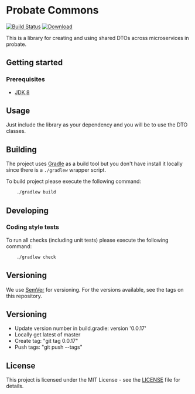 # Probate Commons

[![Build Status](https://travis-ci.org/hmcts/probate-commons.svg?branch=master)](https://travis-ci.org/hmcts/probate-commons)
[![Download](https://api.bintray.com/packages/hmcts/hmcts-maven/probate-commons/images/download.svg) ](https://bintray.com/hmcts/hmcts-maven/probate-commons/_latestVersion)

This is a library for creating and using shared DTOs across microservices in probate.

## Getting started

### Prerequisites

- [JDK 8](https://www.oracle.com/java)

## Usage

Just include the library as your dependency and you will be to use the DTO classes.

## Building

The project uses [Gradle](https://gradle.org) as a build tool but you don't have install it locally since there is a
`./gradlew` wrapper script.  

To build project please execute the following command:

```bash
    ./gradlew build
```

## Developing

### Coding style tests

To run all checks (including unit tests) please execute the following command:

```bash
    ./gradlew check
```

## Versioning

We use [SemVer](http://semver.org/) for versioning.
For the versions available, see the tags on this repository.

## Versioning
- Update version number in build.gradle:
version '0.0.17'
- Locally get latest of master
- Create tag:
"git tag 0.0.17"
- Push tags:
"git push --tags"

## License

This project is licensed under the MIT License - see the [LICENSE](LICENSE.md) file for details.
